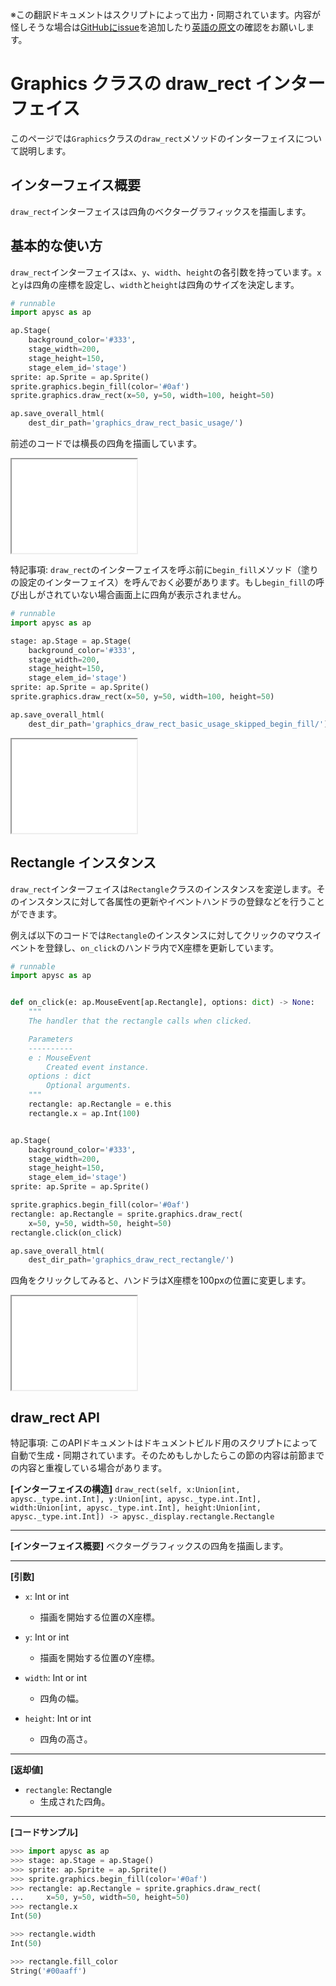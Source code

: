 <span class="inconspicuous-txt">※この翻訳ドキュメントはスクリプトによって出力・同期されています。内容が怪しそうな場合は<a href="https://github.com/simon-ritchie/apysc/issues" target="_blank">GitHubにissue</a>を追加したり[英語の原文](graphics_draw_rect.md)の確認をお願いします。</span>

# Graphics クラスの draw_rect インターフェイス

このページでは`Graphics`クラスの`draw_rect`メソッドのインターフェイスについて説明します。

## インターフェイス概要

`draw_rect`インターフェイスは四角のベクターグラフィックスを描画します。

## 基本的な使い方

`draw_rect`インターフェイスは`x`、`y`、`width`、`height`の各引数を持っています。`x`と`y`は四角の座標を設定し、`width`と`height`は四角のサイズを決定します。

```py
# runnable
import apysc as ap

ap.Stage(
    background_color='#333',
    stage_width=200,
    stage_height=150,
    stage_elem_id='stage')
sprite: ap.Sprite = ap.Sprite()
sprite.graphics.begin_fill(color='#0af')
sprite.graphics.draw_rect(x=50, y=50, width=100, height=50)

ap.save_overall_html(
    dest_dir_path='graphics_draw_rect_basic_usage/')
```

前述のコードでは横長の四角を描画しています。

<iframe src="static/graphics_draw_rect_basic_usage/index.html" width="200" height="150"></iframe>

特記事項: `draw_rect`のインターフェイスを呼ぶ前に`begin_fill`メソッド（塗りの設定のインターフェイス）を呼んでおく必要があります。もし`begin_fill`の呼び出しがされていない場合画面上に四角が表示されません。

```py
# runnable
import apysc as ap

stage: ap.Stage = ap.Stage(
    background_color='#333',
    stage_width=200,
    stage_height=150,
    stage_elem_id='stage')
sprite: ap.Sprite = ap.Sprite()
sprite.graphics.draw_rect(x=50, y=50, width=100, height=50)

ap.save_overall_html(
    dest_dir_path='graphics_draw_rect_basic_usage_skipped_begin_fill/')
```

<iframe src="static/graphics_draw_rect_basic_usage_skipped_begin_fill/index.html" width="200" height="150"></iframe>

## Rectangle インスタンス

`draw_rect`インターフェイスは`Rectangle`クラスのインスタンスを変逆します。そのインスタンスに対して各属性の更新やイベントハンドラの登録などを行うことができます。

例えば以下のコードでは`Rectangle`のインスタンスに対してクリックのマウスイベントを登録し、`on_click`のハンドラ内でX座標を更新しています。

```py
# runnable
import apysc as ap


def on_click(e: ap.MouseEvent[ap.Rectangle], options: dict) -> None:
    """
    The handler that the rectangle calls when clicked.

    Parameters
    ----------
    e : MouseEvent
        Created event instance.
    options : dict
        Optional arguments.
    """
    rectangle: ap.Rectangle = e.this
    rectangle.x = ap.Int(100)


ap.Stage(
    background_color='#333',
    stage_width=200,
    stage_height=150,
    stage_elem_id='stage')
sprite: ap.Sprite = ap.Sprite()

sprite.graphics.begin_fill(color='#0af')
rectangle: ap.Rectangle = sprite.graphics.draw_rect(
    x=50, y=50, width=50, height=50)
rectangle.click(on_click)

ap.save_overall_html(
    dest_dir_path='graphics_draw_rect_rectangle/')
```

四角をクリックしてみると、ハンドラはX座標を100pxの位置に変更します。

<iframe src="static/graphics_draw_rect_rectangle/index.html" width="200" height="150"></iframe>

## draw_rect API

<span class="inconspicuous-txt">特記事項: このAPIドキュメントはドキュメントビルド用のスクリプトによって自動で生成・同期されています。そのためもしかしたらこの節の内容は前節までの内容と重複している場合があります。</span>

**[インターフェイスの構造]** `draw_rect(self, x:Union[int, apysc._type.int.Int], y:Union[int, apysc._type.int.Int], width:Union[int, apysc._type.int.Int], height:Union[int, apysc._type.int.Int]) -> apysc._display.rectangle.Rectangle`<hr>

**[インターフェイス概要]** ベクターグラフィックスの四角を描画します。<hr>

**[引数]**

- `x`: Int or int
  - 描画を開始する位置のX座標。

- `y`: Int or int
  - 描画を開始する位置のY座標。

- `width`: Int or int
  - 四角の幅。

- `height`: Int or int
  - 四角の高さ。

<hr>

**[返却値]**

- `rectangle`: Rectangle
  - 生成された四角。

<hr>

**[コードサンプル]**

```py
>>> import apysc as ap
>>> stage: ap.Stage = ap.Stage()
>>> sprite: ap.Sprite = ap.Sprite()
>>> sprite.graphics.begin_fill(color='#0af')
>>> rectangle: ap.Rectangle = sprite.graphics.draw_rect(
...     x=50, y=50, width=50, height=50)
>>> rectangle.x
Int(50)

>>> rectangle.width
Int(50)

>>> rectangle.fill_color
String('#00aaff')
```